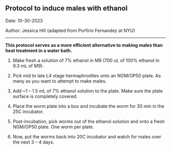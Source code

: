 ﻿## Protocol to induce males with ethanol

Date: 10-30-2023

Author: Jessica Hill (adapted from Porfirio Fernandez at NYU)

---

**This protocol serves as a more efficient alternative to making males than heat treatment in a water bath.** 


1) Make fresh a solution of 7% ethanol in M9 (700 uL of 100% ethanol in 9.3 mL of M9).

1) Pick mid to late L4 stage hermaphrodites onto an NGM/OP50 plate. As many as you want to attempt to make males.

1) Add ~1 – 1.5 mL of 7% ethanol solution to the plate. Make sure the plate surface is completely covered. 

1) Place the worm plate into a box and incubate the worm for 30 min in the 25C incubator.

1) Post-incubation, pick worms out of the ethanol solution and onto a fresh NGM/OP50 plate. One worm per plate. 

1) Now, put the worms back into 20C incubator and watch for males over the next 3 – 4 days. 

